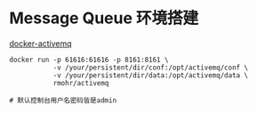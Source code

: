 # Message Queue 环境搭建


[docker-activemq](https://hub.docker.com/r/rmohr/activemq)


```
docker run -p 61616:61616 -p 8161:8161 \
           -v /your/persistent/dir/conf:/opt/activemq/conf \
           -v /your/persistent/dir/data:/opt/activemq/data \
           rmohr/activemq        

# 默认控制台用户名密码皆是admin
```

